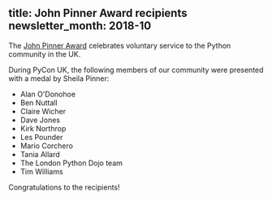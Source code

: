 title: John Pinner Award recipients
newsletter_month: 2018-10
---
The [John Pinner Award](http://uk.python.org/john-pinner-award/) celebrates voluntary service to the Python community in the UK.

During PyCon UK, the following members of our community were presented with a medal by Sheila Pinner:

* Alan O'Donohoe
* Ben Nuttall
* Claire Wicher
* Dave Jones
* Kirk Northrop
* Les Pounder
* Mario Corchero
* Tania Allard
* The London Python Dojo team
* Tim Williams

Congratulations to the recipients!

